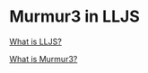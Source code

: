 # Murmur3 in LLJS

[What is LLJS?](http://lljs.org/)

[What is Murmur3?](http://code.google.com/p/smhasher/wiki/MurmurHash3)